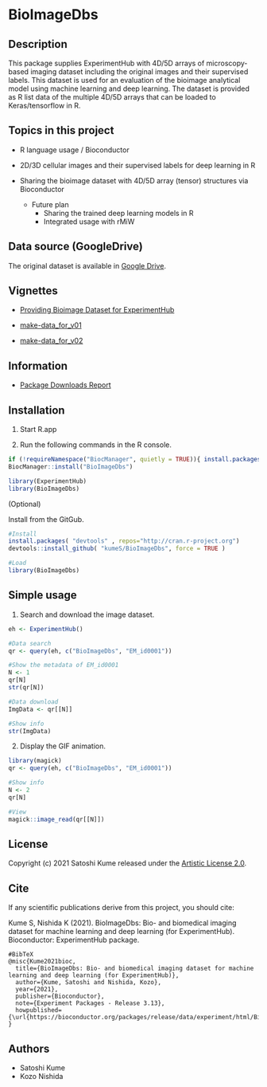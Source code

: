 # BioImageDbs

## Description

This package supplies ExperimentHub with 4D/5D arrays of microscopy-based imaging dataset 
including the original images and their supervised labels. 
This dataset is used for an evaluation of the bioimage analytical model using 
machine learning and deep learning. 
The dataset is provided as R list data of the multiple 4D/5D arrays that can be 
loaded to Keras/tensorflow in R. 

## Topics in this project
- R language usage / Bioconductor
- 2D/3D cellular images and their supervised labels for deep learning in R
- Sharing the bioimage dataset with 4D/5D array (tensor) structures via Bioconductor


  - Future plan
    - Sharing the trained deep learning models in R
    - Integrated usage with rMiW 

## Data source (GoogleDrive)

The original dataset is available in [Google Drive](https://drive.google.com/drive/folders/1pVCE1JukoY8U1VN4YZmVPFaGtPg80OY-?usp=sharing). 

## Vignettes

- [Providing Bioimage Dataset for ExperimentHub](https://kumes.github.io/BioImageDbs/vignettes/BioImageDbs.html)

- [make-data_for_v01](https://kumes.github.io/BioImageDbs/inst/scripts/v01/make-data_for_v01.html)

- [make-data_for_v02](https://kumes.github.io/BioImageDbs/inst/scripts/v02/make-data_for_v02.html)

## Information

- [Package Downloads Report](http://bioconductor.org/packages/stats/data-experiment/BioImageDbs/)

## Installation

1. Start R.app

2. Run the following commands in the R console.

```r
if (!requireNamespace("BiocManager", quietly = TRUE)){ install.packages("BiocManager") }
BiocManager::install("BioImageDbs")

library(ExperimentHub)
library(BioImageDbs)
```

(Optional) 

Install from the GitGub.

```r
#Install
install.packages( "devtools" , repos="http://cran.r-project.org")
devtools::install_github( "kumeS/BioImageDbs", force = TRUE )

#Load
library(BioImageDbs)
```

## Simple usage

1. Search and download the image dataset.

```r
eh <- ExperimentHub()

#Data search
qr <- query(eh, c("BioImageDbs", "EM_id0001"))

#Show the metadata of EM_id0001
N <- 1
qr[N]
str(qr[N])

#Data download
ImgData <- qr[[N]]

#Show info
str(ImgData)
```

2. Display the GIF animation.

```r
library(magick)
qr <- query(eh, c("BioImageDbs", "EM_id0001"))

#Show info
N <- 2
qr[N]

#View
magick::image_read(qr[[N]])
```

## License
Copyright (c) 2021 Satoshi Kume released under the [Artistic License 2.0](http://www.perlfoundation.org/artistic_license_2_0).

## Cite

If any scientific publications derive from this project, you should cite:

Kume S, Nishida K (2021). BioImageDbs: Bio- and biomedical imaging dataset for machine learning and deep learning (for ExperimentHub). Bioconductor: ExperimentHub package.

```
#BibTeX
@misc{Kume2021bioc,
  title={BioImageDbs: Bio- and biomedical imaging dataset for machine learning and deep learning (for ExperimentHub)},
  author={Kume, Satoshi and Nishida, Kozo},
  year={2021},
  publisher={Bioconductor},
  note={Experiment Packages - Release 3.13},
  howpublished={\url{https://bioconductor.org/packages/release/data/experiment/html/BioImageDbs.html}},
}
```

## Authors
- Satoshi Kume
- Kozo Nishida

